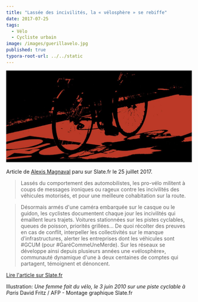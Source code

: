 ```yaml
---
title: "Lassée des incivilités, la « vélosphère » se rebiffe"
date: 2017-07-25
tags:
  - Vélo
  - Cycliste urbain
image: /images/guerillavelo.jpg
published: true
typora-root-url: ../../static
---
```

![guerillavelo](/images/guerillavelo.jpg)

Article de [Alexis Magnaval](https://twitter.com/alexis_magnaval) paru sur Slate.fr le 25 juillet 2017.

> Lassés du comportement des automobilistes, les pro-vélo militent à coups de messages ironiques ou rageux contre les incivilités des véhicules motorisés, et pour une meilleure cohabitation sur la route.
<!-- break -->

> Désormais armés d'une caméra embarquée sur le casque ou le guidon, les cyclistes documentent chaque jour les incivilités qui émaillent leurs trajets. Voitures stationnées sur les pistes cyclables, queues de poisson, priorités grillées…  De quoi récolter des preuves en cas de conflit, interpeller les collectivités sur le manque d’infrastructures, alerter les entreprises dont les véhicules sont #GCUM (pour #GaréCommeUneMerde). Sur les réseaux se développe ainsi depuis plusieurs années une «vélosphère», communauté dynamique d'une à deux centaines de comptes qui partagent, témoignent et dénoncent. 

[Lire l'article sur Slate.fr](http://www.slate.fr/story/148782/velosphere-incivilites-guerilla)

Illustration: _Une femme fait du vélo, le 3 juin 2010 sur une piste cyclable à Paris_ David Fritz / AFP - Montage graphique Slate.fr
